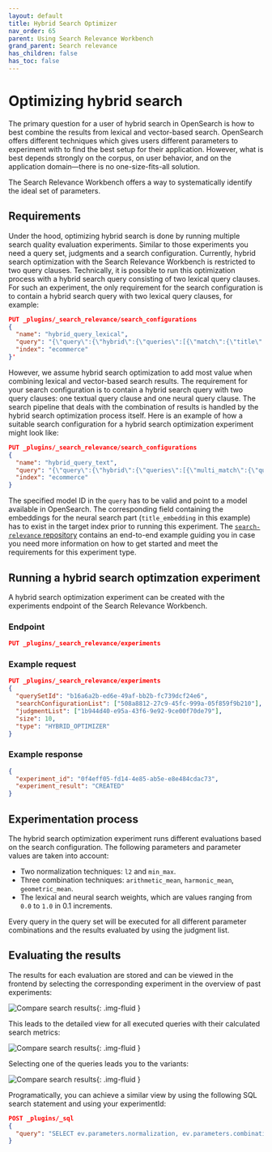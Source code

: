 ```yaml
---
layout: default
title: Hybrid Search Optimizer
nav_order: 65
parent: Using Search Relevance Workbench
grand_parent: Search relevance
has_children: false
has_toc: false
---
```


# Optimizing hybrid search

The primary question for a user of hybrid search in OpenSearch is how to best combine the results from lexical and vector-based search. OpenSearch offers different techniques which gives users different parameters to experiment with to find the best setup for their application. However, what is best depends strongly on the corpus, on user behavior, and on the application domain—there is no one-size-fits-all solution.

The Search Relevance Workbench offers a way to systematically identify the ideal set of parameters.

## Requirements

Under the hood, optimizing hybrid search is done by running multiple search quality evaluation experiments. Similar to those experiments you need a query set, judgments and a search configuration.
Currently, hybrid search optimization with the Search Relevance Workbench is restricted to two query clauses. Technically, it is possible to run this optimization process with a hybrid search query consisting of two lexical query clauses. For such an experiment, the only requirement for the search configuration is to contain a hybrid search query with two lexical query clauses, for example:

```json
PUT _plugins/_search_relevance/search_configurations
{
  "name": "hybrid_query_lexical",
  "query": "{\"query\":{\"hybrid\":{\"queries\":[{\"match\":{\"title\":\"%SearchText%\"}},{\"match\":{\"category\":\"%SearchText%\"}}]}}}",
  "index": "ecommerce"
}'
```

However, we assume hybrid search optimization to add most value when combining lexical and vector-based search results. The requirement for your search configuration is to contain a hybrid search query with two query clauses: one textual query clause and one neural query clause. The search pipeline that deals with the combination of results is handled by the hybrid search optimization process itself. Here is an example of how a suitable search configuration for a hybrid search optimization experiment might look like:

```json
PUT _plugins/_search_relevance/search_configurations
{
  "name": "hybrid_query_text",
  "query": "{\"query\":{\"hybrid\":{\"queries\":[{\"multi_match\":{\"query\":\"%SearchText%\",\"fields\":[\"id\",\"title\",\"category\",\"bullets\",\"description\",\"attrs.Brand\\\",\"attrs.Color\"]}},{\"neural\":{\"title_embedding\":{\"query_text\":\"%SearchText%\",\"k\":100,\"model_id\":\"lRFFb5cBHkapxdNcFFkP\"}}}]}},\"size\":10}",
  "index": "ecommerce"
}
```

The specified model ID in the `query` has to be valid and point to a model available in OpenSearch. The corresponding field containing the embeddings for the neural search part (`title_embedding` in this example) has to exist in the target index prior to running this experiment. The [`search-relevance` repository](https://github.com/opensearch-project/search-relevance) contains an end-to-end example guiding you in case you need more information on how to get started and meet the requirements for this experiment type.

## Running a hybrid search optimzation experiment

A hybrid search optimization experiment can be created with the experiments endpoint of the Search Relevance Workbench.

### Endpoint

```json
PUT _plugins/_search_relevance/experiments
```

### Example request

```json
PUT _plugins/_search_relevance/experiments
{
  "querySetId": "b16a6a2b-ed6e-49af-bb2b-fc739dcf24e6",
  "searchConfigurationList": ["508a8812-27c9-45fc-999a-05f859f9b210"],
  "judgmentList": ["1b944d40-e95a-43f6-9e92-9ce00f70de79"],
  "size": 10,
  "type": "HYBRID_OPTIMIZER"
}
```

### Example response

```json
{
  "experiment_id": "0f4eff05-fd14-4e85-ab5e-e8e484cdac73",
  "experiment_result": "CREATED"
}
```

## Experimentation process

The hybrid search optimization experiment runs different evaluations based on the search configuration. The following parameters and parameter values are taken into account:

* Two normalization techniques: `l2` and `min_max`.
* Three combination techniques: `arithmetic_mean`, `harmonic_mean`, `geometric_mean`.
* The lexical and neural search weights, which are values ranging from `0.0` to `1.0` in 0.1 increments.

Every query in the query set will be executed for all different parameter combinations and the results evaluated by using the judgment list.

## Evaluating the results

The results for each evaluation are stored and can be viewed in the frontend by selecting the corresponding experiment in the overview of past experiments:

<img src="{{site.url}}{{site.baseurl}}/images/search-relevance-workbench/experiment_overview_hybrid_search_optimization.png" alt="Compare search results"/>{: .img-fluid }

This leads to the detailed view for all executed queries with their calculated search metrics:

<img src="{{site.url}}{{site.baseurl}}/images/search-relevance-workbench/hybrid_search_optimization_query_overview.png" alt="Compare search results"/>{: .img-fluid }

Selecting one of the queries leads you to the variants:

<img src="{{site.url}}{{site.baseurl}}/images/search-relevance-workbench/hybrid_search_optimization_variant_parameters.png" alt="Compare search results"/>{: .img-fluid }

Programatically, you can achieve a similar view by using the following SQL search statement and using your experimentId:

```json
POST _plugins/_sql
{
  "query": "SELECT ev.parameters.normalization, ev.parameters.combination, ev.parameters.weights, ev.results.evaluationResultId, ev.experimentId, er.id, er.metrics, er.searchText FROM search-relevance-experiment-variant ev JOIN search-relevance-evaluation-result er ON ev.results.evaluationResultId = er.id WHERE ev.experimentId = '814e2378-901c-4273-9873-9b758a33089d'"
}
```
